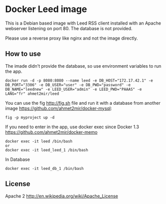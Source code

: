 Docker Leed image
=================

This is a Debian based image with Leed RSS client installed with an Apache webserver listening on port 80. 
The database is not provided.

Please use a reverse proxy like nginx and not the image directly.

How to use
----------

The imade didn't provide the database, so use environment variables to run the app.

    docker run -d -p 8080:8080 --name leed -e DB_HOST="172.17.42.1" -e DB_PORT="3306" -e DB_USER="user" -e DB_PWD="password" -e DB_NAME="leednew" -e LEED_USER="admin" -e LEED_PWD="PAAAS" -e LANG="fr" ahmet2mir/leed


You can use the fig http://fig.sh file and run it with a database from another image https://github.com/ahmet2mir/docker-mysql:

    fig -p myproject up -d

If you need to enter in the app, use docker exec since Docker 1.3 https://github.com/ahmet2mir/docker-memo

    docker exec -it leed /bin/bash
    or
    docker exec -it leed_leed_1 /bin/bash

In Database

    docker exec -it leed_db_1 /bin/bash

License
-------

Apache 2 http://en.wikipedia.org/wiki/Apache_License
